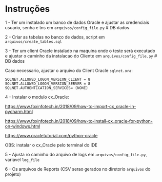 # Instruções

1 - Ter um instalado um banco de dados Oracle e ajustar as credenciais usuario, senha e tns em `arquivos/config_file.py` # DB dados

2 - Criar as tabelas no banco de dados, script em `arquivos/create_tables.sql`

3 - Ter um client Oracle instalado na maquina onde o teste será executado e ajustar o caminho da instalacao do Cliente em `arquivos/config_file.py` # DB dados

Caso necessario, ajustar o arquivo do Client Oracle `sqlnet.ora`:
````
SQLNET.ALLOWED_LOGON_VERSION_CLIENT = 8
SQLNET.ALLOWED_LOGON_VERSION_SERVER = 8
SQLNET.AUTHENTICATION_SERVICES= (NONE)
````

4 - Instalar o modulo cx_Oracle:

https://www.foxinfotech.in/2018/09/how-to-import-cx_oracle-in-pycharm.html

https://www.foxinfotech.in/2018/09/how-to-install-cx_oracle-for-python-on-windows.html

https://www.oracletutorial.com/python-oracle

OBS: instalar o cx_Oracle pelo terminal do IDE

5 - Ajusta ro caminho do arquivo de logs em `arquivos/config_file.py`, variavel `log_file`

6 - Os arquivos de Reports (CSV serao gerados no diretorio `arquivos` do projeto)
